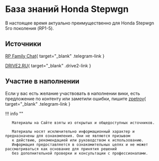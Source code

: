 # База знаний Honda Stepwgn

В настоящее время актуально преимущественно для Honda Stepwgn 5го поколения <nobr>(RP1-5)</nobr>.

## Источники

[RP Family Chat](https://t.me/RPfamily_chat){ target="_blank" .telegram-link }

[DRIVE2.RU](https://www.drive2.ru/search?text=stepwgn&generation=5566){ target="_blank" .drive2-link }

## Участие в наполнении

Если у вас есть желание участвовать в наполнении вики, есть предложение по контенту или заметили ошибки,
пишите [zpetrov](https://t.me/zpetrov){ target="_blank" .telegram-link }

!!! info ""

       Материалы на Сайте взяты из открытых и общедоступных источников.

       Материалы носят исключительно информационный характер и предназначены для ознакомления. Они не являются призывом
       к действию, рекомендацией или руководством к использованию.
       Информация предоставляется в ознакомительных целях и не может рассматриваться как основание для принятия решений
       без дополнительной проверки и консультации с профессионалами.

